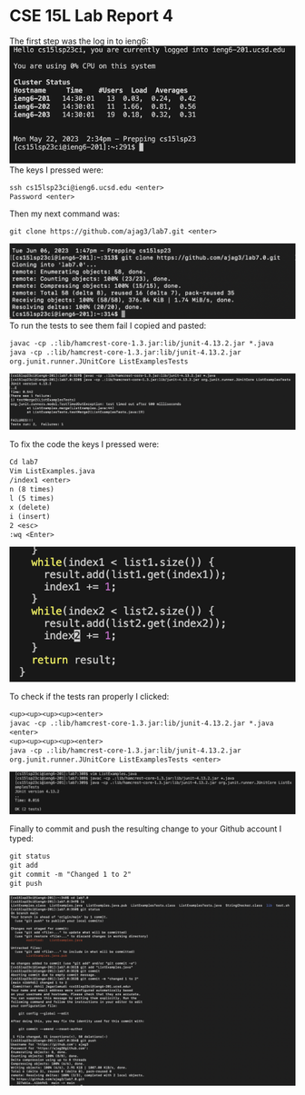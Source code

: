 # CSE 15L Lab Report 4

The first step was the log in to ieng6: 
![Image1](ieng6_login.png)
The keys I pressed were:
``` 
ssh cs15lsp23ci@ieng6.ucsd.edu <enter>
Password <enter>
```

Then my next command was:
```
git clone https://github.com/ajag3/lab7.git <enter>
```
![Image2](gitclone.png)
To run the tests to see them fail I copied and pasted:
```
javac -cp .:lib/hamcrest-core-1.3.jar:lib/junit-4.13.2.jar *.java
java -cp .:lib/hamcrest-core-1.3.jar:lib/junit-4.13.2.jar org.junit.runner.JUnitCore ListExamplesTests
```
![Image3](compile&fail.png)

To fix the code the keys I pressed were:
```
Cd lab7
Vim ListExamples.java
/index1 <enter>
n (8 times)
l (5 times)
x (delete)
i (insert)
2 <esc>
:wq <Enter>
```
![Image4](fixedindex.png)

To check if the tests ran properly I clicked:
```
<up><up><up><up><enter>
javac -cp .:lib/hamcrest-core-1.3.jar:lib/junit-4.13.2.jar *.java <enter>
<up><up><up><up><enter> 
java -cp .:lib/hamcrest-core-1.3.jar:lib/junit-4.13.2.jar org.junit.runner.JUnitCore ListExamplesTests <enter>
```
![Image5](fixedtests.png)

Finally to commit and push the resulting change to your Github account I typed: 
```
git status
git add
git commit -m "Changed 1 to 2"
git push
```
![Image6](committed1.png)



